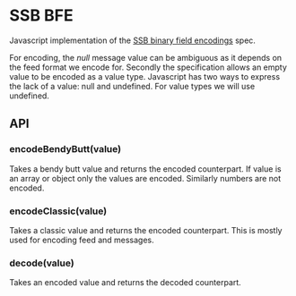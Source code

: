 # SSB BFE

Javascript implementation of the [SSB binary field encodings] spec.

For encoding, the *null* message value can be ambiguous as it depends
on the feed format we encode for. Secondly the specification allows an
empty value to be encoded as a value type. Javascript has two ways to
express the lack of a value: null and undefined. For value types we
will use undefined.

## API

### encodeBendyButt(value)

Takes a bendy butt value and returns the encoded counterpart. If value
is an array or object only the values are encoded. Similarly numbers
are not encoded.

### encodeClassic(value)

Takes a classic value and returns the encoded counterpart. This is
mostly used for encoding feed and messages.

### decode(value)

Takes an encoded value and returns the decoded counterpart.


[SSB binary field encodings]: https://github.com/ssb-ngi-pointer/ssb-binary-field-encodings-spec
